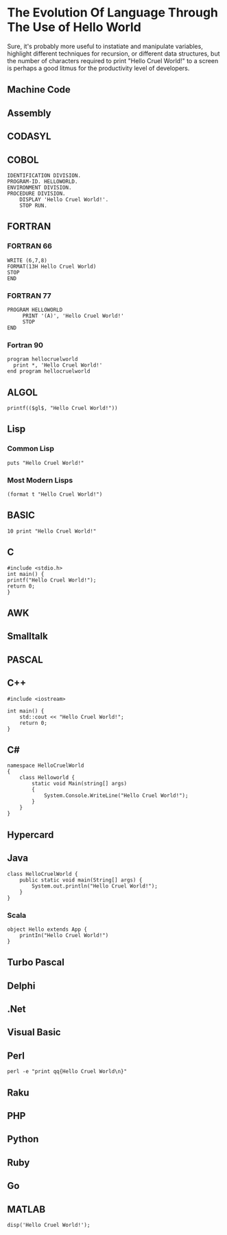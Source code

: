 # The Evolution Of Language Through The Use of Hello World
Sure, it's probably more useful to instatiate and manipulate variables, highlight different techniques for recursion, or different data structures, but the number of characters required to print "Hello Cruel World!" to a screen is perhaps a good litmus for the productivity level of developers.

## Machine Code
## Assembly
## CODASYL
## COBOL
```
IDENTIFICATION DIVISION.
PROGRAM-ID. HELLOWORLD.
ENVIRONMENT DIVISION.
PROCEDURE DIVISION.
    DISPLAY 'Hello Cruel World!'.
    STOP RUN.
```
## FORTRAN
### FORTRAN 66
```
WRITE (6,7,8)
FORMAT(13H Hello Cruel World)
STOP
END
```
### FORTRAN 77
```
PROGRAM HELLOWORLD
     PRINT '(A)', 'Hello Cruel World!'
     STOP
END
``` 
### Fortran 90
```
program hellocruelworld
  print *, 'Hello Cruel World!'
end program hellocruelworld
```
## ALGOL
```
printf(($gl$, "Hello Cruel World!"))
```
## Lisp

### Common Lisp
```
puts "Hello Cruel World!"
```
### Most Modern Lisps
```
(format t "Hello Cruel World!")
```
## BASIC
```
10 print "Hello Cruel World!"
```
## C
```
#include <stdio.h>
int main() {
printf("Hello Cruel World!");
return 0;
}
```
## AWK
## Smalltalk
## PASCAL
## C++
```
#include <iostream>

int main() {
	std::cout << "Hello Cruel World!";
	return 0;
}
```
## C#
```
namespace HelloCruelWorld
{
    class Helloworld {        
        static void Main(string[] args)
        {
            System.Console.WriteLine("Hello Cruel World!");
        }
    }
}
```
## Hypercard
## Java
```
class HelloCruelWorld {
    public static void main(String[] args) {
        System.out.println("Hello Cruel World!"); 
    }
}
```
### Scala
```
object Hello extends App {
	printIn("Hello Cruel World!")
}
```
## Turbo Pascal
## Delphi
## .Net
## Visual Basic
## Perl
```
perl -e "print qq{Hello Cruel World\n}" 
```
## Raku
## PHP
## Python
## Ruby
## Go
## MATLAB
```
disp('Hello Cruel World!');
```
